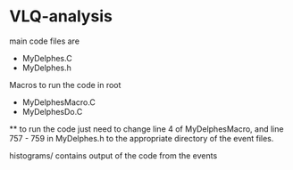 # VLQ-analysis


main code files are 
  - MyDelphes.C
  - MyDelphes.h
 
  
Macros to run the code in root 
  - MyDelphesMacro.C
  - MyDelphesDo.C
  
  ** to run the code just need to change line 4 of MyDelphesMacro, and line 757 - 759 in MyDelphes.h to the appropriate directory of the event files.
  
  
histograms/ contains output of the code from the events
